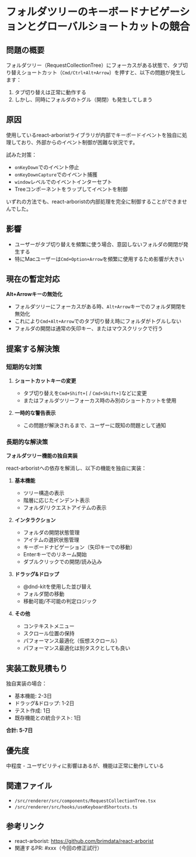 # フォルダツリーのキーボードナビゲーションとグローバルショートカットの競合

## 問題の概要

フォルダツリー（RequestCollectionTree）にフォーカスがある状態で、タブ切り替えショートカット（`Cmd/Ctrl+Alt+Arrow`）を押すと、以下の問題が発生します：

1. タブ切り替えは正常に動作する
2. しかし、同時にフォルダのトグル（開閉）も発生してしまう

## 原因

使用しているreact-arboristライブラリが内部でキーボードイベントを独自に処理しており、外部からのイベント制御が困難な状況です。

試みた対策：

- `onKeyDown`でのイベント停止
- `onKeyDownCapture`でのイベント捕獲
- `window`レベルでのイベントインターセプト
- Treeコンポーネントをラップしてイベントを制御

いずれの方法でも、react-arboristの内部処理を完全に制御することができませんでした。

## 影響

- ユーザーがタブ切り替えを頻繁に使う場合、意図しないフォルダの開閉が発生する
- 特にMacユーザーは`Cmd+Option+Arrow`を頻繁に使用するため影響が大きい

## 現在の暫定対応

**Alt+Arrowキーの無効化**

- フォルダツリーにフォーカスがある時、`Alt+Arrow`キーでのフォルダ開閉を無効化
- これにより`Cmd+Alt+Arrow`でのタブ切り替え時にフォルダがトグルしない
- フォルダの開閉は通常の矢印キー、またはマウスクリックで行う

## 提案する解決策

### 短期的な対策

1. **ショートカットキーの変更**

   - タブ切り替えを`Cmd+Shift+[` / `Cmd+Shift+]`などに変更
   - またはフォルダツリーフォーカス時のみ別のショートカットを使用

2. **一時的な警告表示**
   - この問題が解決されるまで、ユーザーに既知の問題として通知

### 長期的な解決策

**フォルダツリー機能の独自実装**

react-arboristへの依存を解消し、以下の機能を独自に実装：

1. **基本機能**

   - ツリー構造の表示
   - 階層に応じたインデント表示
   - フォルダ/リクエストアイテムの表示

2. **インタラクション**

   - フォルダの開閉状態管理
   - アイテムの選択状態管理
   - キーボードナビゲーション（矢印キーでの移動）
   - Enterキーでのリネーム開始
   - ダブルクリックでの開閉/読み込み

3. **ドラッグ&ドロップ**

   - @dnd-kitを使用した並び替え
   - フォルダ間の移動
   - 移動可能/不可能の判定ロジック

4. **その他**
   - コンテキストメニュー
   - スクロール位置の保持
   - パフォーマンス最適化（仮想スクロール）
   - パフォーマンス最適化は別タスクとしても良い

## 実装工数見積もり

独自実装の場合：

- 基本機能: 2-3日
- ドラッグ&ドロップ: 1-2日
- テスト作成: 1日
- 既存機能との統合テスト: 1日

**合計: 5-7日**

## 優先度

中程度 - ユーザビリティに影響はあるが、機能は正常に動作している

## 関連ファイル

- `/src/renderer/src/components/RequestCollectionTree.tsx`
- `/src/renderer/src/hooks/useKeyboardShortcuts.ts`

## 参考リンク

- react-arborist: https://github.com/brimdata/react-arborist
- 関連するPR: #xxx（今回の修正試行）
